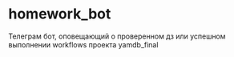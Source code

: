 # homework_bot
Телеграм бот, оповещающий о проверенном дз или успешном выполнении workflows проекта yamdb_final
